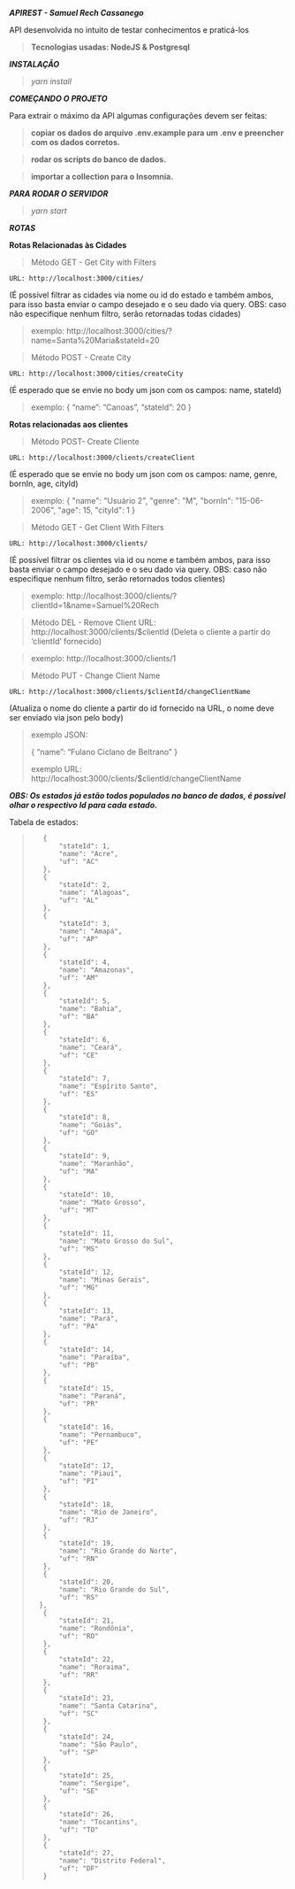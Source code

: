 **_APIREST - Samuel Rech Cassanego_**

API desenvolvida no intuito de testar conhecimentos e praticá-los

> **Tecnologias usadas: NodeJS & Postgresql**

**_INSTALAÇÃO_**

> _yarn install_

**_COMEÇANDO O PROJETO_**

Para extrair o máximo da API algumas configurações devem ser feitas:

> **copiar os dados do arquivo .env.example para um .env e preencher com os dados corretos.**

> **rodar os scripts do banco de dados.**

> **importar a collection para o Insomnia.**

**_PARA RODAR O SERVIDOR_**

> _yarn start_

**_ROTAS_**

**Rotas Relacionadas às Cidades**

> Método GET - Get City with Filters

    URL: http://localhost:3000/cities/

(É possível filtrar as cidades via nome ou id do estado e também ambos, para isso basta enviar o campo desejado e o seu dado via query. OBS: caso não especifique nenhum filtro, serão retornadas todas cidades)

> exemplo: http://localhost:3000/cities/?name=Santa%20Maria&stateId=20

> Método POST - Create City

    URL: http://localhost:3000/cities/createCity

(É esperado que se envie no body um json com os campos: name, stateId)

> exemplo:
> {
> “name”: “Canoas”,
> “stateId”: 20
> }

**Rotas relacionadas aos clientes**

> Método POST- Create Cliente

    URL: http://localhost:3000/clients/createClient

(É esperado que se envie no body um json com os campos: name, genre, bornIn, age, cityId)

> exemplo:
> {
> "name": "Usuário 2",
> "genre": "M",
> "bornIn": "15-06-2006",
> "age": 15,
> "cityId": 1
> }

> Método GET - Get Client With Filters

    URL: http://localhost:3000/clients/

(É possível filtrar os clientes via id ou nome e também ambos, para isso basta enviar o campo desejado e o seu dado via query. OBS: caso não especifique nenhum filtro, serão retornados todos clientes)

> exemplo: http://localhost:3000/clients/?clientId=1&name=Samuel%20Rech

> Método DEL - Remove Client
> URL: http://localhost:3000/clients/$clientId
> (Deleta o cliente a partir do ‘clientId’ fornecido)

> exemplo: http://localhost:3000/clients/1

> Método PUT - Change Client Name

    URL: http://localhost:3000/clients/$clientId/changeClientName

(Atualiza o nome do cliente a partir do id fornecido na URL, o nome deve ser enviado via json pelo body)

> exemplo JSON:
>
> {
> “name”: “Fulano Ciclano de Beltrano”
> }
>
> exemplo URL: http://localhost:3000/clients/$clientId/changeClientName

**_OBS: Os estados já estão todos populados no banco de dados, é possível olhar o respectivo Id para cada estado._**

Tabela de estados:

>        {
>            "stateId": 1,
>            "name": "Acre",
>            "uf": "AC"
>        },
>        {
>            "stateId": 2,
>            "name": "Alagoas",
>            "uf": "AL"
>        },
>        {
>            "stateId": 3,
>            "name": "Amapá",
>            "uf": "AP"
>        },
>        {
>            "stateId": 4,
>            "name": "Amazonas",
>            "uf": "AM"
>        },
>        {
>            "stateId": 5,
>            "name": "Bahia",
>            "uf": "BA"
>        },
>        {
>            "stateId": 6,
>            "name": "Ceará",
>            "uf": "CE"
>        },
>        {
>            "stateId": 7,
>            "name": "Espírito Santo",
>            "uf": "ES"
>        },
>        {
>            "stateId": 8,
>            "name": "Goiás",
>            "uf": "GO"
>        },
>        {
>            "stateId": 9,
>            "name": "Maranhão",
>            "uf": "MA"
>        },
>        {
>            "stateId": 10,
>            "name": "Mato Grosso",
>            "uf": "MT"
>        },
>        {
>            "stateId": 11,
>            "name": "Mato Grosso do Sul",
>            "uf": "MS"
>        },
>        {
>            "stateId": 12,
>            "name": "Minas Gerais",
>            "uf": "MG"
>        },
>        {
>            "stateId": 13,
>            "name": "Pará",
>            "uf": "PA"
>        },
>        {
>            "stateId": 14,
>            "name": "Paraíba",
>            "uf": "PB"
>        },
>        {
>            "stateId": 15,
>            "name": "Paraná",
>            "uf": "PR"
>        },
>        {
>            "stateId": 16,
>            "name": "Pernambuco",
>            "uf": "PE"
>        },
>        {
>            "stateId": 17,
>            "name": "Piauí",
>            "uf": "PI"
>        },
>        {
>            "stateId": 18,
>            "name": "Rio de Janeiro",
>            "uf": "RJ"
>        },
>        {
>            "stateId": 19,
>            "name": "Rio Grande do Norte",
>            "uf": "RN"
>        },
>        {
>            "stateId": 20,
>            "name": "Rio Grande do Sul",
>            "uf": "RS"
>       },
>        {
>            "stateId": 21,
>            "name": "Rondônia",
>            "uf": "RO"
>        },
>        {
>            "stateId": 22,
>            "name": "Roraima",
>            "uf": "RR"
>        },
>        {
>            "stateId": 23,
>            "name": "Santa Catarina",
>            "uf": "SC"
>        },
>        {
>            "stateId": 24,
>            "name": "São Paulo",
>            "uf": "SP"
>        },
>        {
>            "stateId": 25,
>            "name": "Sergipe",
>            "uf": "SE"
>        },
>        {
>            "stateId": 26,
>            "name": "Tocantins",
>            "uf": "TO"
>        },
>        {
>            "stateId": 27,
>            "name": "Distrito Federal",
>            "uf": "DF"
>        }

